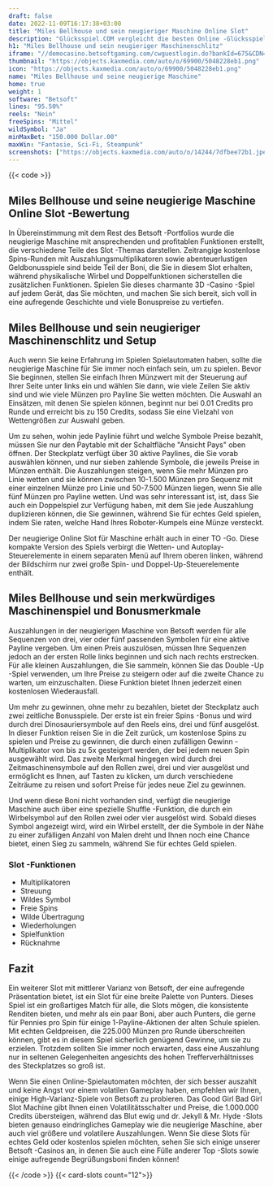 ```yaml
---
draft: false
date: 2022-11-09T16:17:38+03:00
title: "Miles Bellhouse und sein neugieriger Maschine Online Slot"
description: "Glücksspiel.COM vergleicht die besten Online -Glücksspiel -Sites und -spiele der Kanada.  Unabhängige Produktbewertungen und exklusive Anmeldeangebote. Jetzt spielen!"
h1: "Miles Bellhouse und sein neugieriger Maschinenschlitz"
iframe: "//democasino.betsoftgaming.com/cwguestlogin.do?bankId=675&CDN=AUTO&gameId=461"
thumbnail: "https://objects.kaxmedia.com/auto/o/69900/5048228eb1.png"
icon: "https://objects.kaxmedia.com/auto/o/69900/5048228eb1.png"
name: "Miles Bellhouse und seine neugierige Maschine"
home: true
weight: 1
software: "Betsoft"
lines: "95.50%"
reels: "Nein"
freeSpins: "Mittel"
wildSymbol: "Ja"
minMaxBet: "150.000 Dollar.00"
maxWin: "Fantasie, Sci-Fi, Steampunk"
screenshots: ["https://objects.kaxmedia.com/auto/o/14244/7dfbee72b1.jpeg"]
---
```


{{< code >}}<h2>Miles Bellhouse und seine neugierige Maschine Online Slot -Bewertung</h2><p>In Übereinstimmung mit dem Rest des Betsoft -Portfolios wurde die neugierige Maschine mit ansprechenden und profitablen Funktionen erstellt, die verschiedene Teile des Slot -Themas darstellen. Zeitrangige kostenlose Spins-Runden mit Auszahlungsmultiplikatoren sowie abenteuerlustigen Geldbonusspiele sind beide Teil der Boni, die Sie in diesem Slot erhalten, während physikalische Wirbel und Doppelfunktionen sicherstellen die zusätzlichen Funktionen. Spielen Sie dieses charmante 3D -Casino -Spiel auf jedem Gerät, das Sie möchten, und machen Sie sich bereit, sich voll in eine aufregende Geschichte und viele Bonuspreise zu vertiefen.</p><h2>Miles Bellhouse und sein neugieriger Maschinenschlitz und Setup</h2><p>Auch wenn Sie keine Erfahrung im Spielen Spielautomaten haben, sollte die neugierige Maschine für Sie immer noch einfach sein, um zu spielen. Bevor Sie beginnen, stellen Sie einfach Ihren Münzwert mit der Steuerung auf Ihrer Seite unter links ein und wählen Sie dann, wie viele Zeilen Sie aktiv sind und wie viele Münzen pro Payline Sie wetten möchten. Die Auswahl an Einsätzen, mit denen Sie spielen können, beginnt nur bei 0.01 Credits pro Runde und erreicht bis zu 150 Credits, sodass Sie eine Vielzahl von Wettengrößen zur Auswahl geben.</p><p>Um zu sehen, wohin jede Paylinie führt und welche Symbole Preise bezahlt, müssen Sie nur den Paytable mit der Schaltfläche "Ansicht Pays" oben öffnen. Der Steckplatz verfügt über 30 aktive Paylines, die Sie vorab auswählen können, und nur sieben zahlende Symbole, die jeweils Preise in Münzen enthält. Die Auszahlungen steigen, wenn Sie mehr Münzen pro Linie wetten und sie können zwischen 10-1.500 Münzen pro Sequenz mit einer einzelnen Münze pro Linie und 50-7.500 Münzen liegen, wenn Sie alle fünf Münzen pro Payline wetten. Und was sehr interessant ist, ist, dass Sie auch ein Doppelspiel zur Verfügung haben, mit dem Sie jede Auszahlung duplizieren können, die Sie gewinnen, während Sie für echtes Geld spielen, indem Sie raten, welche Hand Ihres Roboter-Kumpels eine Münze versteckt.</p><p>Der neugierige Online Slot für Maschine erhält auch in einer TO -Go. Diese kompakte Version des Spiels verbirgt die Wetten- und Autoplay-Steuerelemente in einem separaten Menü auf Ihrem oberen linken, während der Bildschirm nur zwei große Spin- und Doppel-Up-Steuerelemente enthält.</p><h2>Miles Bellhouse und sein merkwürdiges Maschinenspiel und Bonusmerkmale</h2><p>Auszahlungen in der neugierigen Maschine von Betsoft werden für alle Sequenzen von drei, vier oder fünf passenden Symbolen für eine aktive Payline vergeben. Um einen Preis auszulösen, müssen Ihre Sequenzen jedoch an der ersten Rolle links beginnen und sich nach rechts erstrecken. Für alle kleinen Auszahlungen, die Sie sammeln, können Sie das Double -Up -Spiel verwenden, um Ihre Preise zu steigern oder auf die zweite Chance zu warten, um einzuschalten. Diese Funktion bietet Ihnen jederzeit einen kostenlosen Wiederausfall.</p><p>Um mehr zu gewinnen, ohne mehr zu bezahlen, bietet der Steckplatz auch zwei zeitliche Bonusspiele. Der erste ist ein freier Spins -Bonus und wird durch drei Dinosauriersymbole auf den Reels eins, drei und fünf ausgelöst. In dieser Funktion reisen Sie in die Zeit zurück, um kostenlose Spins zu spielen und Preise zu gewinnen, die durch einen zufälligen Gewinn -Multiplikator von bis zu 5x gesteigert werden, der bei jedem neuen Spin ausgewählt wird. Das zweite Merkmal hingegen wird durch drei Zeitmaschinensymbole auf den Rollen zwei, drei und vier ausgelöst und ermöglicht es Ihnen, auf Tasten zu klicken, um durch verschiedene Zeiträume zu reisen und sofort Preise für jedes neue Ziel zu gewinnen.</p><p>Und wenn diese Boni nicht vorhanden sind, verfügt die neugierige Maschine auch über eine spezielle Shuffle -Funktion, die durch ein Wirbelsymbol auf den Rollen zwei oder vier ausgelöst wird. Sobald dieses Symbol angezeigt wird, wird ein Wirbel erstellt, der die Symbole in der Nähe zu einer zufälligen Anzahl von Malen dreht und Ihnen noch eine Chance bietet, einen Sieg zu sammeln, während Sie für echtes Geld spielen.</p><h3>
Slot -Funktionen</h3><ul>
<li></span>
Multiplikatoren</li>
<li></span>
Streuung</li>
<li></span>
Wildes Symbol</li>
<li></span>
Freie Spins</li>
<li></span>
Wilde Übertragung</li>
<li></span>
Wiederholungen</li>
<li></span>
Spielfunktion</li>
<li></span>
Rücknahme</li></ul><h2>Fazit</h2><p>Ein weiterer Slot mit mittlerer Varianz von Betsoft, der eine aufregende Präsentation bietet, ist ein Slot für eine breite Palette von Punters. Dieses Spiel ist ein großartiges Match für alle, die Slots mögen, die konsistente Renditen bieten, und mehr als ein paar Boni, aber auch Punters, die gerne für Pennies pro Spin für einige 1-Payline-Aktionen der alten Schule spielen. Mit echten Geldpreisen, die 225.000 Münzen pro Runde überschreiten können, gibt es in diesem Spiel sicherlich genügend Gewinne, um sie zu erzielen. Trotzdem sollten Sie immer noch erwarten, dass eine Auszahlung nur in seltenen Gelegenheiten angesichts des hohen Trefferverhältnisses des Steckplatzes so groß ist.</p><p>Wenn Sie einen Online-Spielautomaten möchten, der sich besser auszahlt und keine Angst vor einem volatilen Gameplay haben, empfehlen wir Ihnen, einige High-Varianz-Spiele von Betsoft zu probieren. Das Good Girl Bad Girl Slot Machine gibt Ihnen einen Volatilitätsschalter und Preise, die 1.000.000 Credits übersteigen, während das Blut ewig und dr. Jekyll & Mr. Hyde -Slots bieten genauso eindringliches Gameplay wie die neugierige Maschine, aber auch viel größere und volatilere Auszahlungen. Wenn Sie diese Slots für echtes Geld oder kostenlos spielen möchten, sehen Sie sich einige unserer Betsoft -Casinos an, in denen Sie auch eine Fülle anderer Top -Slots sowie einige aufregende Begrüßungsboni finden können!</p>{{< /code >}}
{{< card-slots count="12">}}
